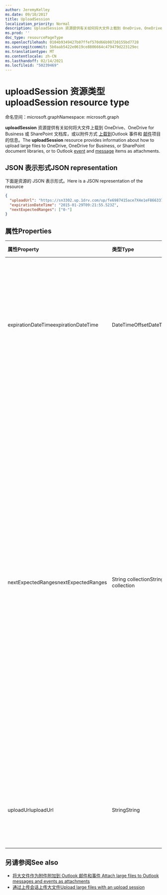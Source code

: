 ```yaml
---
author: JeremyKelley
ms.date: 09/10/2017
title: UploadSession
localization_priority: Normal
description: UploadSession 资源提供有关如何将大文件上载到 OneDrive、OneDrive for Business 或 SharePoint 文档库或作为 Outlook 事件和邮件对象的文件附件的信息。
ms.prod: ''
doc_type: resourcePageType
ms.openlocfilehash: 0104b9349427b07ffef570d66b98720155bd7728
ms.sourcegitcommit: 5b0aab5422e0619ce8806664c479479d223129ec
ms.translationtype: MT
ms.contentlocale: zh-CN
ms.lasthandoff: 02/14/2021
ms.locfileid: "50239469"
---
```

# <a name="uploadsession-resource-type"></a><span data-ttu-id="1cabb-103">uploadSession 资源类型</span><span class="sxs-lookup"><span data-stu-id="1cabb-103">uploadSession resource type</span></span>

<span data-ttu-id="1cabb-104">命名空间：microsoft.graph</span><span class="sxs-lookup"><span data-stu-id="1cabb-104">Namespace: microsoft.graph</span></span>

<span data-ttu-id="1cabb-105">**uploadSession** 资源提供有关如何将大文件上载到 OneDrive、OneDrive for Business 或 SharePoint 文档库，或以附件方式 [上载到](event.md)Outlook 事件和 [邮件](message.md)项目的信息。</span><span class="sxs-lookup"><span data-stu-id="1cabb-105">The **uploadSession** resource provides information about how to upload large files to OneDrive, OneDrive for Business, or SharePoint document libraries, or to Outlook [event](event.md) and [message](message.md) items as attachments.</span></span>

## <a name="json-representation"></a><span data-ttu-id="1cabb-106">JSON 表示形式</span><span class="sxs-lookup"><span data-stu-id="1cabb-106">JSON representation</span></span>

<span data-ttu-id="1cabb-107">下面是资源的 JSON 表示形式。</span><span class="sxs-lookup"><span data-stu-id="1cabb-107">Here is a JSON representation of the resource</span></span>

<!-- {
  "blockType": "resource",
  "optionalProperties": [ "uploadUrl", "nextExpectedRanges" ],
  "@odata.type": "microsoft.graph.uploadSession"
}-->

```json
{
  "uploadUrl": "https://sn3302.up.1drv.com/up/fe6987415ace7X4e1eF866337",
  "expirationDateTime": "2015-01-29T09:21:55.523Z",
  "nextExpectedRanges": ["0-"]
}
```

## <a name="properties"></a><span data-ttu-id="1cabb-108">属性</span><span class="sxs-lookup"><span data-stu-id="1cabb-108">Properties</span></span>


| <span data-ttu-id="1cabb-109">属性</span><span class="sxs-lookup"><span data-stu-id="1cabb-109">Property</span></span>       | <span data-ttu-id="1cabb-110">类型</span><span class="sxs-lookup"><span data-stu-id="1cabb-110">Type</span></span>              |<span data-ttu-id="1cabb-111">说明</span><span class="sxs-lookup"><span data-stu-id="1cabb-111">Description</span></span>
|:-------------------|:------------------|:------------------------------------
| <span data-ttu-id="1cabb-112">expirationDateTime</span><span class="sxs-lookup"><span data-stu-id="1cabb-112">expirationDateTime</span></span> | <span data-ttu-id="1cabb-113">DateTimeOffset</span><span class="sxs-lookup"><span data-stu-id="1cabb-113">DateTimeOffset</span></span>    | <span data-ttu-id="1cabb-p101">以 UTC 表示的上载会话过期的日期和时间。在此过期时间之前必须上载完整的文件文件。</span><span class="sxs-lookup"><span data-stu-id="1cabb-p101">The date and time in UTC that the upload session will expire. The complete file must be uploaded before this expiration time is reached.</span></span>
| <span data-ttu-id="1cabb-116">nextExpectedRanges</span><span class="sxs-lookup"><span data-stu-id="1cabb-116">nextExpectedRanges</span></span> | <span data-ttu-id="1cabb-117">String collection</span><span class="sxs-lookup"><span data-stu-id="1cabb-117">String collection</span></span> | <span data-ttu-id="1cabb-118">字节范围集合，文件服务器缺失。</span><span class="sxs-lookup"><span data-stu-id="1cabb-118">A collection of byte ranges that the server is missing for the file.</span></span> <span data-ttu-id="1cabb-119">这些区域索引均从零开始，格式为“开始-结束”（例如，“0-26”指示该文件的前 27 个字节)。</span><span class="sxs-lookup"><span data-stu-id="1cabb-119">These ranges are zero indexed and of the format "start-end" (e.g. "0-26" to indicate the first 27 bytes of the file).</span></span> <span data-ttu-id="1cabb-120">当将文件作为 Outlook 附件而不是范围集合上载时，此属性始终指示单个值"{start}"，即文件中应开始下一次上载的位置。</span><span class="sxs-lookup"><span data-stu-id="1cabb-120">When uploading files as Outlook attachments, instead of a collection of ranges, this property always indicates a single value "{start}", the location in the file where the next upload should begin.</span></span>
| <span data-ttu-id="1cabb-121">uploadUrl</span><span class="sxs-lookup"><span data-stu-id="1cabb-121">uploadUrl</span></span>          | <span data-ttu-id="1cabb-122">String</span><span class="sxs-lookup"><span data-stu-id="1cabb-122">String</span></span>            | <span data-ttu-id="1cabb-123">接受文件字节范围的 PUT 请求的 URL 端点。</span><span class="sxs-lookup"><span data-stu-id="1cabb-123">The URL endpoint that accepts PUT requests for byte ranges of the file.</span></span>

## <a name="see-also"></a><span data-ttu-id="1cabb-124">另请参阅</span><span class="sxs-lookup"><span data-stu-id="1cabb-124">See also</span></span>

- [<span data-ttu-id="1cabb-125">将大文件作为附件附加到 Outlook 邮件和事件 </span><span class="sxs-lookup"><span data-stu-id="1cabb-125">Attach large files to Outlook messages and events as attachments </span></span>](/graph/outlook-large-attachments)
- [<span data-ttu-id="1cabb-126">通过上传会话上传大文件</span><span class="sxs-lookup"><span data-stu-id="1cabb-126">Upload large files with an upload session</span></span>](../api/driveitem-createuploadsession.md)

<!-- uuid: 8fcb5dbc-d5aa-4681-8e31-b001d5168d79
2015-10-25 14:57:30 UTC -->
<!-- {
  "type": "#page.annotation",
  "description": "UploadSession is used to provide information about large file uploads.",
  "section": "documentation",
  "tocPath": "Resources/UploadSession"
} -->

